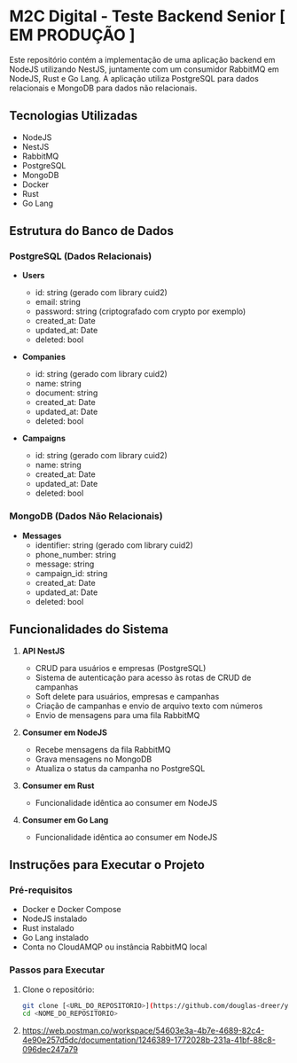 # M2C Digital - Teste Backend Senior [ EM PRODUÇÃO ]

Este repositório contém a implementação de uma aplicação backend em NodeJS utilizando NestJS, juntamente com um consumidor RabbitMQ em NodeJS, Rust e Go Lang. A aplicação utiliza PostgreSQL para dados relacionais e MongoDB para dados não relacionais.

## Tecnologias Utilizadas
- NodeJS
- NestJS
- RabbitMQ
- PostgreSQL
- MongoDB
- Docker
- Rust
- Go Lang

## Estrutura do Banco de Dados

### PostgreSQL (Dados Relacionais)
- **Users**
    - id: string (gerado com library cuid2)
    - email: string
    - password: string (criptografado com crypto por exemplo)
    - created_at: Date
    - updated_at: Date
    - deleted: bool

- **Companies**
    - id: string (gerado com library cuid2)
    - name: string
    - document: string
    - created_at: Date
    - updated_at: Date
    - deleted: bool

- **Campaigns**
    - id: string (gerado com library cuid2)
    - name: string
    - created_at: Date
    - updated_at: Date
    - deleted: bool

### MongoDB (Dados Não Relacionais)
- **Messages**
    - identifier: string (gerado com library cuid2)
    - phone_number: string
    - message: string
    - campaign_id: string
    - created_at: Date
    - updated_at: Date
    - deleted: bool

## Funcionalidades do Sistema

1. **API NestJS**
    - CRUD para usuários e empresas (PostgreSQL)
    - Sistema de autenticação para acesso às rotas de CRUD de campanhas
    - Soft delete para usuários, empresas e campanhas
    - Criação de campanhas e envio de arquivo texto com números
    - Envio de mensagens para uma fila RabbitMQ

2. **Consumer em NodeJS**
    - Recebe mensagens da fila RabbitMQ
    - Grava mensagens no MongoDB
    - Atualiza o status da campanha no PostgreSQL

3. **Consumer em Rust**
    - Funcionalidade idêntica ao consumer em NodeJS

4. **Consumer em Go Lang**
    - Funcionalidade idêntica ao consumer em NodeJS

## Instruções para Executar o Projeto

### Pré-requisitos
- Docker e Docker Compose
- NodeJS instalado
- Rust instalado
- Go Lang instalado
- Conta no CloudAMQP ou instância RabbitMQ local

### Passos para Executar

1. Clone o repositório:
   ```sh
   git clone [<URL_DO_REPOSITORIO>](https://github.com/douglas-dreer/yggdrasil-server)
   cd <NOME_DO_REPOSITORIO>
2. https://web.postman.co/workspace/54603e3a-4b7e-4689-82c4-4e90e257d5dc/documentation/1246389-1772028b-231a-41bf-88c8-096dec247a79
